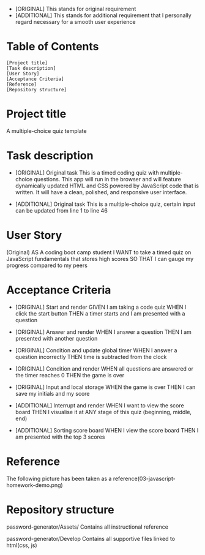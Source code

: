 - [ORIGINAL] This stands for original requirement
- [ADDITIONAL] This stands for additional requirement that I personally regard necessary for a smooth user experience

# Table of Contents
    [Project title]
    [Task description]
    [User Story]
    [Acceptance Criteria]
    [Reference]
    [Repository structure]

# Project title
A multiple-choice quiz template

# Task description
- [ORIGINAL] Original task
This is a timed coding quiz with multiple-choice questions.
This app will run in the browser and will feature dynamically updated HTML and CSS powered by JavaScript code that is written.
It will have a clean, polished, and responsive user interface.

- [ADDITIONAL] Original task
This is a multiple-choice quiz, certain input can be updated from line 1 to line 46

# User Story
(Original) AS A coding boot camp student
I WANT to take a timed quiz on JavaScript fundamentals that stores high scores
SO THAT I can gauge my progress compared to my peers

# Acceptance Criteria

- [ORIGINAL] Start and render
GIVEN I am taking a code quiz
WHEN I click the start button
THEN a timer starts and I am presented with a question

- [ORIGINAL] Answer and render
WHEN I answer a question
THEN I am presented with another question

- [ORIGINAL] Condition and update global timer
WHEN I answer a question incorrectly
THEN time is subtracted from the clock

- [ORIGINAL] Condition and render
WHEN all questions are answered or the timer reaches 0
THEN the game is over

- [ORIGINAL] Input and local storage
WHEN the game is over
THEN I can save my initials and my score

- [ADDITIONAL] Interrupt and render
WHEN I want to view the score board
THEN I visualise it at ANY stage of this quiz (beginning, middle, end)

- [ADDITIONAL] Sorting score board
WHEN I view the score board
THEN I am presented with the top 3 scores

# Reference

The following picture has been taken as a reference(03-javascript-homework-demo.png)

# Repository structure
password-generator/Assets/
    Contains all instructional reference

password-generator/Develop
    Contains all supportive files linked to html(css, js)
